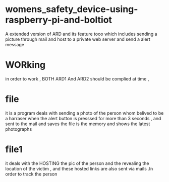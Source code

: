 # womens_safety_device-using-raspberry-pi-and-boltiot

A extended version of ARD and its feature tooo which includes sending a picture through mail and host to a private web server and send a alert message 

# WORking

in order to work , BOTH ARD1 And ARD2 should be complied at  time ,

# file
it is a program deals with sending a photo of the person whom belived to be a harraser when the alert button is presssed for more than 3 seconds , and sent to the mail and saves the file is the memory and shows the latest photographs

# file1
it deals with the HOSTING the pic of the person and the revealing the location of the victim , and these hosted links are also sent via mails .In order to track the person 

